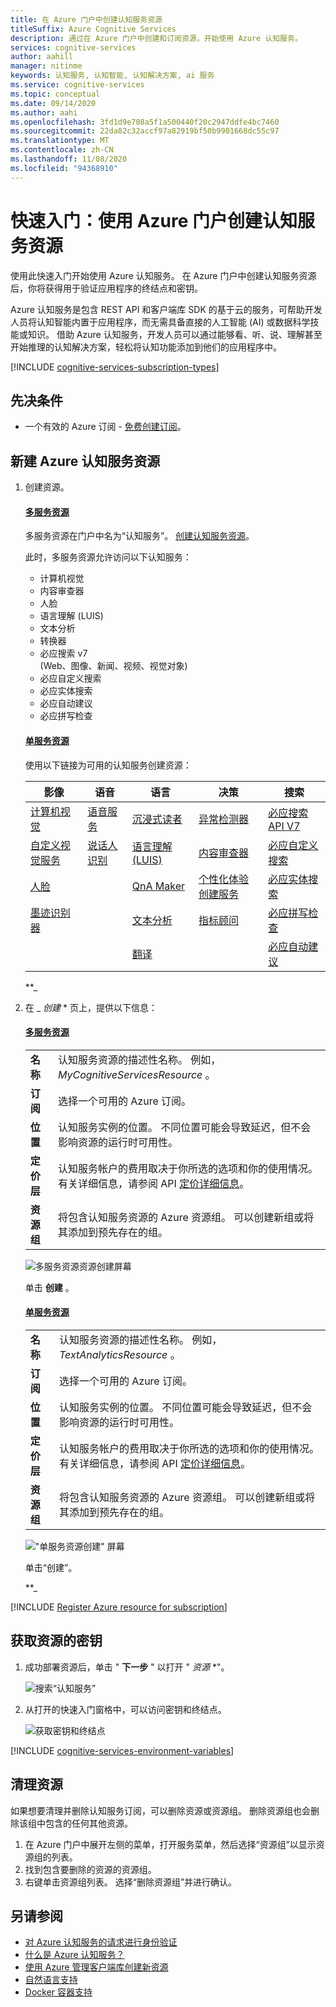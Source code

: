 ```yaml
---
title: 在 Azure 门户中创建认知服务资源
titleSuffix: Azure Cognitive Services
description: 通过在 Azure 门户中创建和订阅资源，开始使用 Azure 认知服务。
services: cognitive-services
author: aahill
manager: nitinme
keywords: 认知服务, 认知智能, 认知解决方案, ai 服务
ms.service: cognitive-services
ms.topic: conceptual
ms.date: 09/14/2020
ms.author: aahi
ms.openlocfilehash: 3fd1d9e708a5f1a500440f20c2947ddfe4bc7460
ms.sourcegitcommit: 22da82c32accf97a82919bf50b9901668dc55c97
ms.translationtype: MT
ms.contentlocale: zh-CN
ms.lasthandoff: 11/08/2020
ms.locfileid: "94368910"
---
```

# <a name="quickstart-create-a-cognitive-services-resource-using-the-azure-portal"></a>快速入门：使用 Azure 门户创建认知服务资源

使用此快速入门开始使用 Azure 认知服务。 在 Azure 门户中创建认知服务资源后，你将获得用于验证应用程序的终结点和密钥。

Azure 认知服务是包含 REST API 和客户端库 SDK 的基于云的服务，可帮助开发人员将认知智能内置于应用程序，而无需具备直接的人工智能 (AI) 或数据科学技能或知识。 借助 Azure 认知服务，开发人员可以通过能够看、听、说、理解甚至开始推理的认知解决方案，轻松将认知功能添加到他们的应用程序中。


[!INCLUDE [cognitive-services-subscription-types](../../includes/cognitive-services-subscription-types.md)]

## <a name="prerequisites"></a>先决条件

* 一个有效的 Azure 订阅 - [免费创建订阅](https://azure.microsoft.com/free/cognitive-services/)。

## <a name="create-a-new-azure-cognitive-services-resource"></a>新建 Azure 认知服务资源

1. 创建资源。

    #### <a name="multi-service-resource"></a>[多服务资源](#tab/multiservice)

    多服务资源在门户中名为“认知服务”。 [创建认知服务资源](https://ms.portal.azure.com/#create/Microsoft.CognitiveServicesAllInOne)。

    此时，多服务资源允许访问以下认知服务：

    - 计算机视觉
    - 内容审查器
    - 人脸
    - 语言理解 (LUIS)
    - 文本分析
    - 转换器
    - 必应搜索 v7 <br> (Web、图像、新闻、视频、视觉对象) 
    - 必应自定义搜索
    - 必应实体搜索
    - 必应自动建议
    - 必应拼写检查

    #### <a name="single-service-resource"></a>[单服务资源](#tab/singleservice)

    使用以下链接为可用的认知服务创建资源：

    | 影像                      | 语音                  | 语言                          | 决策             | 搜索                 |
    |-----------------------------|-------------------------|-----------------------------------|----------------------|------------------------|
    | [计算机视觉](https://ms.portal.azure.com/#create/Microsoft.CognitiveServicesComputerVision)         | [语音服务](https://ms.portal.azure.com/#create/Microsoft.CognitiveServicesSpeechServices)     | [沉浸式读者](https://ms.portal.azure.com/#create/Microsoft.CognitiveServicesImmersiveReader)              | [异常检测器](https://ms.portal.azure.com/#create/Microsoft.CognitiveServicesAnomalyDetector) | [必应搜索 API V7](https://ms.portal.azure.com/#create/Microsoft.CognitiveServicesBingSearch-v7) |
    | [自定义视觉服务](https://ms.portal.azure.com/#create/Microsoft.CognitiveServicesCustomVision) | [说话人识别](https://ms.portal.azure.com/#create/Microsoft.CognitiveServicesSpeakerRecognition) | [语言理解 (LUIS)](https://ms.portal.azure.com/#create/Microsoft.CognitiveServicesLUISAllInOne) | [内容审查器](https://ms.portal.azure.com/#create/Microsoft.CognitiveServicesContentModerator) | [必应自定义搜索](https://ms.portal.azure.com/#create/Microsoft.CognitiveServicesBingCustomSearch) |
    | [人脸](https://ms.portal.azure.com/#create/Microsoft.CognitiveServicesFace)                    |                         | [QnA Maker](https://ms.portal.azure.com/#create/Microsoft.CognitiveServicesQnAMaker)                     | [个性化体验创建服务](https://ms.portal.azure.com/#create/Microsoft.CognitiveServicesPersonalizer)     | [必应实体搜索](https://ms.portal.azure.com/#create/Microsoft.CognitiveServicesBingEntitySearch) |
    | [墨迹识别器](https://ms.portal.azure.com/#create/Microsoft.CognitiveServicesInkRecognizer)        |                         | [文本分析](https://ms.portal.azure.com/#create/Microsoft.CognitiveServicesTextAnalytics)                |  [指标顾问](https://go.microsoft.com/fwlink/?linkid=2142156)                    | [必应拼写检查](https://ms.portal.azure.com/#create/Microsoft.CognitiveServicesBingSpellCheck-v7)   |
    |           |                         | [翻译](https://ms.portal.azure.com/#create/Microsoft.CognitiveServicesTextTranslation)               |                      | [必应自动建议](https://ms.portal.azure.com/#create/Microsoft.CognitiveServicesBingAutosuggest-v7)                       |

    **_

3. 在 _ *创建* * 页上，提供以下信息：

    #### <a name="multi-service-resource"></a>[多服务资源](#tab/multiservice)

    |    |    |
    |--|--|
    | **名称** | 认知服务资源的描述性名称。 例如， *MyCognitiveServicesResource* 。 |
    | **订阅** | 选择一个可用的 Azure 订阅。 |
    | **位置** | 认知服务实例的位置。 不同位置可能会导致延迟，但不会影响资源的运行时可用性。 |
    | **定价层** | 认知服务帐户的费用取决于你所选的选项和你的使用情况。 有关详细信息，请参阅 API [定价详细信息](https://azure.microsoft.com/pricing/details/cognitive-services/)。
    | **资源组** | 将包含认知服务资源的 Azure 资源组。 可以创建新组或将其添加到预先存在的组。 |

    ![多服务资源资源创建屏幕](media/cognitive-services-apis-create-account/resource_create_screen-multi.png)

    单击 **创建** 。

    #### <a name="single-service-resource"></a>[单服务资源](#tab/singleservice)

    |    |    |
    |--|--|
    | **名称** | 认知服务资源的描述性名称。 例如， *TextAnalyticsResource* 。 |
    | **订阅** | 选择一个可用的 Azure 订阅。 |
    | **位置** | 认知服务实例的位置。 不同位置可能会导致延迟，但不会影响资源的运行时可用性。 |
    | **定价层** | 认知服务帐户的费用取决于你所选的选项和你的使用情况。 有关详细信息，请参阅 API [定价详细信息](https://azure.microsoft.com/pricing/details/cognitive-services/)。
    | **资源组** | 将包含认知服务资源的 Azure 资源组。 可以创建新组或将其添加到预先存在的组。 |

    !["单服务资源创建" 屏幕](media/cognitive-services-apis-create-account/resource_create_screen.png)

    单击“创建”。

    **_

[!INCLUDE [Register Azure resource for subscription](./includes/register-resource-subscription.md)]

## <a name="get-the-keys-for-your-resource"></a>获取资源的密钥

1. 成功部署资源后，单击 " **下一步** " 以打开 " *资源* *"。

    ![搜索“认知服务”](media/cognitive-services-apis-create-account/resource-next-steps.png)

2. 从打开的快速入门窗格中，可以访问密钥和终结点。

    ![获取密钥和终结点](media/cognitive-services-apis-create-account/get-cog-serv-keys.png)

[!INCLUDE [cognitive-services-environment-variables](../../includes/cognitive-services-environment-variables.md)]

## <a name="clean-up-resources"></a>清理资源

如果想要清理并删除认知服务订阅，可以删除资源或资源组。 删除资源组也会删除该组中包含的任何其他资源。

1. 在 Azure 门户中展开左侧的菜单，打开服务菜单，然后选择“资源组”以显示资源组的列表。
2. 找到包含要删除的资源的资源组。
3. 右键单击资源组列表。 选择“删除资源组”并进行确认。

## <a name="see-also"></a>另请参阅

* [对 Azure 认知服务的请求进行身份验证](authentication.md)
* [什么是 Azure 认知服务？](./what-are-cognitive-services.md)
* [使用 Azure 管理客户端库创建新资源](.\cognitive-services-apis-create-account-client-library.md)
* [自然语言支持](language-support.md)
* [Docker 容器支持](cognitive-services-container-support.md)